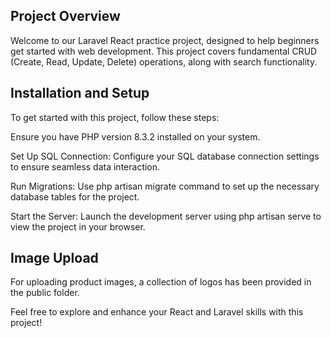 ## Project Overview
Welcome to our Laravel React practice project, designed to help beginners get started with web development. This project covers fundamental CRUD (Create, Read, Update, Delete) operations, along with search functionality.

## Installation and Setup
To get started with this project, follow these steps:

Ensure you have PHP version 8.3.2 installed on your system.

Set Up SQL Connection: Configure your SQL database connection settings to ensure seamless data interaction.

Run Migrations: Use php artisan migrate command to set up the necessary database tables for the project.

Start the Server: Launch the development server using php artisan serve to view the project in your browser.

## Image Upload
For uploading product images, a collection of logos has been provided in the public folder.

Feel free to explore and enhance your React and Laravel skills with this project!
